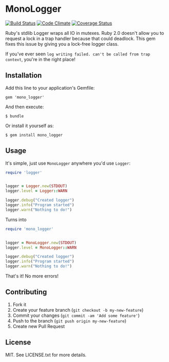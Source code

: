 # MonoLogger

[![Build Status](https://travis-ci.org/steveklabnik/mono_logger.png?branch=master)](https://travis-ci.org/steveklabnik/mono_logger) [![Code Climate](https://codeclimate.com/github/steveklabnik/mono_logger.png)](https://codeclimate.com/github/steveklabnik/mono_logger) [![Coverage Status](https://coveralls.io/repos/steveklabnik/mono_logger/badge.png)](https://coveralls.io/r/steveklabnik/mono_logger)

Ruby's stdlib Logger wraps all IO in mutexes. Ruby 2.0 doesn't allow you to
request a lock in a trap handler because that could deadlock. This gem fixes
this issue by giving you a lock-free logger class.

If you've ever seen `log writing failed. can't be called from trap context`,
you're in the right place!

## Installation

Add this line to your application's Gemfile:

    gem 'mono_logger'

And then execute:

    $ bundle

Or install it yourself as:

    $ gem install mono_logger

## Usage

It's simple, just use `MonoLogger` anywhere you'd use `Logger`:

```ruby
require 'logger'


logger = Logger.new(STDOUT)
logger.level = Logger::WARN

logger.debug("Created logger")
logger.info("Program started")
logger.warn("Nothing to do!")
```

Turns into

```ruby
require 'mono_logger'


logger = MonoLogger.new(STDOUT)
logger.level = MonoLogger::WARN

logger.debug("Created logger")
logger.info("Program started")
logger.warn("Nothing to do!")
```

That's it! No more errors!

## Contributing

1. Fork it
2. Create your feature branch (`git checkout -b my-new-feature`)
3. Commit your changes (`git commit -am 'Add some feature'`)
4. Push to the branch (`git push origin my-new-feature`)
5. Create new Pull Request

## License

MIT. See LICENSE.txt for more details.
